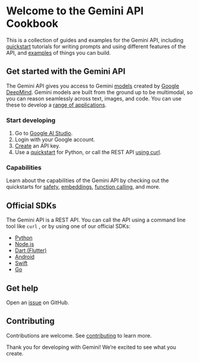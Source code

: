 # Welcome to the Gemini API Cookbook
This is a collection of guides and examples for the Gemini API, including [quickstart](https://github.com/google-gemini/gemini-api-cookbook/tree/main/quickstarts) tutorials for writing prompts and using different features of the API, and [examples](https://github.com/google-gemini/gemini-api-cookbook/tree/main/examples) of things you can build.

## Get started with the Gemini API
The Gemini API gives you access to Gemini [models](https://ai.google.dev/models/gemini) created by [Google DeepMind](https://deepmind.google/technologies/gemini/#introduction). Gemini models are built from the ground up to be multimodal, so you can reason seamlessly across text, images, and code. You can use these to develop a [range of applications](https://ai.google.dev/examples/).

### Start developing
1. Go to [Google AI Studio](https://aistudio.google.com/).
2. Login with your Google account.
3. [Create](https://aistudio.google.com/app/apikey) an API key.
4. Use a [quickstart](https://github.com/google-gemini/gemini-api-cookbook/blob/main/quickstarts/Prompting.ipynb) for Python, or call the REST API [using curl](https://github.com/google-gemini/gemini-api-cookbook/blob/main/quickstarts/rest/Prompting_REST.ipynb).
   
### Capabilities
Learn about the capabilities of the Gemini API by checking out the quickstarts for [safety](https://github.com/google-gemini/gemini-api-cookbook/blob/main/quickstarts/Safety.ipynb), [embeddings](https://github.com/google-gemini/gemini-api-cookbook/blob/main/quickstarts/Embeddings.ipynb), [function calling](https://github.com/google-gemini/gemini-api-cookbook/blob/main/quickstarts/Function_calling.ipynb), and more.

## Official SDKs
The Gemini API is a REST API. You can call the API using a command line tool like `curl` , or by using one of our official SDKs:
* [Python](https://github.com/google/generative-ai-python) 
* [Node.js](https://github.com/google/generative-ai-js)
* [Dart (Flutter)](https://github.com/google/generative-ai-dart)
* [Android](https://github.com/google/generative-ai-android)
* [Swift](https://github.com/google/generative-ai-swift)
* [Go](https://github.com/google/generative-ai-go)

## Get help
Open an [issue](https://github.com/google-gemini/gemini-api-cookbook/issues) on GitHub.

## Contributing
Contributions are welcome. See [contributing](https://github.com/google-gemini/gemini-api-cookbook/blob/main/CONTRIBUTING.md) to learn more.

Thank you for developing with Gemini! We’re excited to see what you create.

